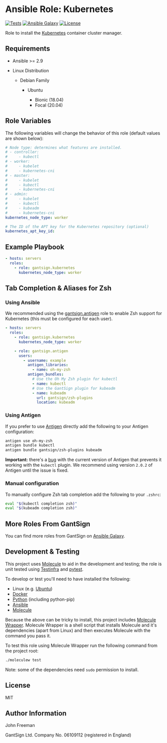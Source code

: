 Ansible Role: Kubernetes
========================

[![Tests](https://github.com/gantsign/ansible-role-kubernetes/workflows/Tests/badge.svg)](https://github.com/gantsign/ansible-role-kubernetes/actions?query=workflow%3ATests)
[![Ansible Galaxy](https://img.shields.io/badge/ansible--galaxy-gantsign.kubernetes-blue.svg)](https://galaxy.ansible.com/gantsign/kubernetes)
[![License](https://img.shields.io/badge/license-MIT-blue.svg)](https://raw.githubusercontent.com/gantsign/ansible-role-kubernetes/master/LICENSE)

Role to install the [Kubernetes](http://kubernetes.io) container cluster
manager.

Requirements
------------

* Ansible >= 2.9

* Linux Distribution

    * Debian Family

        * Ubuntu

            * Bionic (18.04)
            * Focal (20.04)

Role Variables
--------------

The following variables will change the behavior of this role (default values
are shown below):

```yaml
# Node type: determines what features are installed.
# - controller:
#     - kubectl
# - worker:
#     - kubelet
#     - kubernetes-cni
# - master:
#     - kubelet
#     - kubectl
#     - kubernetes-cni
# - admin:
#     - kubelet
#     - kubectl
#     - kubeadm
#     - kubernetes-cni
kubernetes_node_type: worker

# The ID of the APT key for the Kubernetes repository (optional)
kubernetes_apt_key_id:
```

Example Playbook
----------------

```yaml
- hosts: servers
  roles:
    - role: gantsign.kubernetes
      kubernetes_node_type: worker
```

Tab Completion & Aliases for Zsh
--------------------------------

### Using Ansible

We recommended using the
[gantsign.antigen](https://galaxy.ansible.com/gantsign/antigen) role to enable
Zsh support for Kubernetes (this must be configured for each user).

```yaml
- hosts: servers
  roles:
    - role: gantsign.kubernetes
      kubernetes_node_type: worker

    - role: gantsign.antigen
      users:
        - username: example
          antigen_libraries:
            - name: oh-my-zsh
          antigen_bundles:
            # Use the Oh My Zsh plugin for kubectl
            - name: kubectl
            # Use the GantSign plugin for kubeadm
            - name: kubeadm
              url: gantsign/zsh-plugins
              location: kubeadm
```

### Using Antigen

If you prefer to use [Antigen](https://github.com/zsh-users/antigen) directly
add the following to your Antigen configuration:

```bash
antigen use oh-my-zsh
antigen bundle kubectl
antigen bundle gantsign/zsh-plugins kubeadm
```

**Important:** there's a [bug](https://github.com/zsh-users/antigen/issues/583)
with the current version of Antigen that prevents it working with the `kubectl`
plugin. We recommend using version `2.0.2` of Antigen until the issue is fixed.

### Manual configuration

To manually configure Zsh tab completion add the following to your `.zshrc`:

```bash
eval "$(kubectl completion zsh)"
eval "$(kubeadm completion zsh)"
```

More Roles From GantSign
------------------------

You can find more roles from GantSign on
[Ansible Galaxy](https://galaxy.ansible.com/gantsign).

Development & Testing
---------------------

This project uses [Molecule](http://molecule.readthedocs.io/) to aid in the
development and testing; the role is unit tested using
[Testinfra](http://testinfra.readthedocs.io/) and
[pytest](http://docs.pytest.org/).

To develop or test you'll need to have installed the following:

* Linux (e.g. [Ubuntu](http://www.ubuntu.com/))
* [Docker](https://www.docker.com/)
* [Python](https://www.python.org/) (including python-pip)
* [Ansible](https://www.ansible.com/)
* [Molecule](http://molecule.readthedocs.io/)

Because the above can be tricky to install, this project includes
[Molecule Wrapper](https://github.com/gantsign/molecule-wrapper). Molecule
Wrapper is a shell script that installs Molecule and it's dependencies (apart
from Linux) and then executes Molecule with the command you pass it.

To test this role using Molecule Wrapper run the following command from the
project root:

```bash
./moleculew test
```

Note: some of the dependencies need `sudo` permission to install.

License
-------

MIT

Author Information
------------------

John Freeman

GantSign Ltd.
Company No. 06109112 (registered in England)
